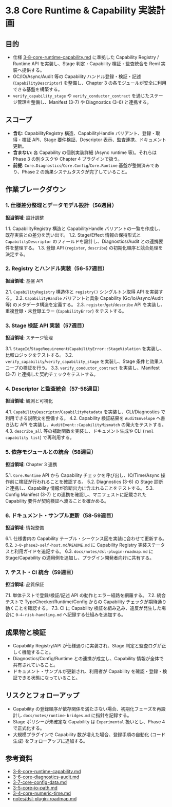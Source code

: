 # 3.8 Core Runtime & Capability 実装計画

## 目的
- 仕様 [3-8-core-runtime-capability.md](../../spec/3-8-core-runtime-capability.md) に準拠した Capability Registry / Runtime API を実装し、Stage 判定・Capability 検証・監査統合を Reml 実装へ提供する。
- GC/IO/Async/Audit 等の Capability ハンドル登録・検証・記述 (`CapabilityDescriptor`) を整備し、Chapter 3 の各モジュールが安全に利用できる基盤を構築する。
- `verify_capability_stage` や `verify_conductor_contract` を通じたステージ管理を整備し、Manifest (3-7) や Diagnostics (3-6) と連携する。

## スコープ
- **含む**: CapabilityRegistry 構造、CapabilityHandle バリアント、登録・取得・検証 API、Stage 要件検証、Descriptor 表示、監査連携、ドキュメント更新。
- **含まない**: 各 Capability の個別実装詳細 (Async runtime 等)。それらは Phase 3 の別タスクや Chapter 4 プラグインで扱う。
- **前提**: `Core.Diagnostics`/`Core.Config`/`Core.Runtime` 基盤が整備済みであり、Phase 2 の効果システムタスクが完了していること。

## 作業ブレークダウン

### 1. 仕様差分整理とデータモデル設計（56週目）
**担当領域**: 設計調整

1.1. CapabilityRegistry 構造と CapabilityHandle バリアントの一覧を作成し、既存実装との差分を洗い出す。
1.2. Stage/Effect 情報の保持形式と `CapabilityDescriptor` のフィールドを設計し、Diagnostics/Audit との連携要件を整理する。
1.3. 登録 API (`register`, `describe`) の初期化順序と競合処理を決定する。

### 2. Registry とハンドル実装（56-57週目）
**担当領域**: 基盤 API

2.1. `CapabilityRegistry` 構造体と `registry()` シングルトン取得 API を実装する。
2.2. `CapabilityHandle` バリアントと具象 Capability (Gc/Io/Async/Audit 等) のメタデータ構造を定義する。
2.3. `register`/`get`/`describe` API を実装し、重複登録・未登録エラー (`CapabilityError`) をテストする。

### 3. Stage 検証 API 実装（57週目）
**担当領域**: ステージ管理

3.1. `StageId`/`StageRequirement`/`CapabilityError::StageViolation` を実装し、比較ロジックをテストする。
3.2. `verify_capability`/`verify_capability_stage` を実装し、Stage 条件と効果スコープの検証を行う。
3.3. `verify_conductor_contract` を実装し、Manifest (3-7) と連携した契約チェックをテストする。

### 4. Descriptor と監査統合（57-58週目）
**担当領域**: 観測と可視化

4.1. `CapabilityDescriptor`/`CapabilityMetadata` を実装し、CLI/Diagnostics で利用できる説明文を整備する。
4.2. Capability 検証結果を `AuditEnvelope` へ書き込む API を実装し、`AuditEvent::CapabilityMismatch` の発火をテストする。
4.3. `describe_all` 等の補助関数を実装し、ドキュメント生成や CLI (`reml capability list`) で再利用する。

### 5. 依存モジュールとの統合（58週目）
**担当領域**: Chapter 3 連携

5.1. `Core.Runtime` API から Capability チェックを呼び出し、IO/Time/Async 操作前に検証が行われることを確認する。
5.2. Diagnostics (3-6) の Stage 診断と連携し、Capability 情報が診断出力に含まれることをテストする。
5.3. Config Manifest (3-7) との連携を確認し、マニフェストに記載された Capability 要件が契約検証へ渡ることを確かめる。

### 6. ドキュメント・サンプル更新（58-59週目）
**担当領域**: 情報整備

6.1. 仕様書内の Capability テーブル・シーケンス図を実装に合わせて更新する。
6.2. `3-0-phase3-self-host.md`/`README.md` に Capability Registry 実装ステータスと利用ガイドを追記する。
6.3. `docs/notes/dsl-plugin-roadmap.md` に Stage/Capability の適用例を追加し、プラグイン開発者向けに共有する。

### 7. テスト・CI 統合（59週目）
**担当領域**: 品質保証

7.1. 単体テストで登録/検証/記述 API の動作とエラー経路を網羅する。
7.2. 統合テストで TypeChecker/Runtime/Config からの Capability チェックが期待通り動くことを確認する。
7.3. CI に Capability 検証を組み込み、違反が発生した場合に `0-4-risk-handling.md` へ記録する仕組みを追加する。

## 成果物と検証
- Capability Registry/API が仕様通りに実装され、Stage 判定と監査ログが正しく機能すること。
- Diagnostics/Config/Runtime との連携が成立し、Capability 情報が全体で共有されていること。
- ドキュメント・サンプルが更新され、利用者が Capability を確認・登録・検証できる状態になっていること。

## リスクとフォローアップ
- Capability の登録順序が依存関係を満たさない場合、初期化フェーズを再設計し `docs/notes/runtime-bridges.md` に指針を記録する。
- Stage ポリシーが未確定な Capability は `Experimental` 扱いとし、Phase 4 で正式化する。
- 大規模プラグインで Capability 数が増えた場合、登録手順の自動化 (コード生成) をフォローアップに追加する。

## 参考資料
- [3-8-core-runtime-capability.md](../../spec/3-8-core-runtime-capability.md)
- [3-6-core-diagnostics-audit.md](../../spec/3-6-core-diagnostics-audit.md)
- [3-7-core-config-data.md](../../spec/3-7-core-config-data.md)
- [3-5-core-io-path.md](../../spec/3-5-core-io-path.md)
- [3-4-core-numeric-time.md](../../spec/3-4-core-numeric-time.md)
- [notes/dsl-plugin-roadmap.md](../../notes/dsl-plugin-roadmap.md)
